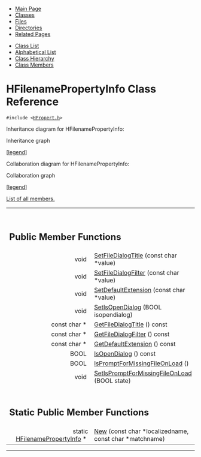 <div class="tabs">

- [Main Page](index.md)
- <span id="current">[Classes](annotated.md)</span>
- [Files](files.md)
- [Directories](dirs.md)
- [Related Pages](pages.md)

</div>

<div class="tabs">

- [Class List](annotated.md)
- [Alphabetical List](classes.md)
- [Class Hierarchy](hierarchy.md)
- [Class Members](functions.md)

</div>

# HFilenamePropertyInfo Class Reference

`#include <`<a href="HPropert_8h-source.md" class="el"><code>HPropert.h</code></a>`>`

Inheritance diagram for HFilenamePropertyInfo:

<span class="image placeholder" original-image-src="classHFilenamePropertyInfo__inherit__graph.gif" original-image-title="" border="0" usemap="#HFilenamePropertyInfo__inherit__map">Inheritance graph</span>

\[[legend](graph_legend.md)\]

Collaboration diagram for HFilenamePropertyInfo:

<span class="image placeholder" original-image-src="classHFilenamePropertyInfo__coll__graph.gif" original-image-title="" border="0" usemap="#HFilenamePropertyInfo__coll__map">Collaboration graph</span>

\[[legend](graph_legend.md)\]

[List of all members.](classHFilenamePropertyInfo-members.md)

<table data-border="0" data-cellpadding="0" data-cellspacing="0">
<colgroup>
<col style="width: 50%" />
<col style="width: 50%" />
</colgroup>
<tbody>
<tr>
<td></td>
<td></td>
</tr>
<tr>
<td colspan="2"><br />
&#10;<h2 id="public-member-functions">Public Member Functions</h2></td>
</tr>
<tr>
<td class="memItemLeft" style="text-align: right;" data-nowrap="" data-valign="top">void </td>
<td class="memItemRight" data-valign="bottom"><a href="classHFilenamePropertyInfo.md#bcc9cdb4450664383abcee68acdab818" class="el">SetFileDialogTitle</a> (const char *value)</td>
</tr>
<tr>
<td class="memItemLeft" style="text-align: right;" data-nowrap="" data-valign="top">void </td>
<td class="memItemRight" data-valign="bottom"><a href="classHFilenamePropertyInfo.md#a2c547ffd33a935866c2797da703ef6f" class="el">SetFileDialogFilter</a> (const char *value)</td>
</tr>
<tr>
<td class="memItemLeft" style="text-align: right;" data-nowrap="" data-valign="top">void </td>
<td class="memItemRight" data-valign="bottom"><a href="classHFilenamePropertyInfo.md#4c39c05829475e13ed7c36d0f87364f0" class="el">SetDefaultExtension</a> (const char *value)</td>
</tr>
<tr>
<td class="memItemLeft" style="text-align: right;" data-nowrap="" data-valign="top">void </td>
<td class="memItemRight" data-valign="bottom"><a href="classHFilenamePropertyInfo.md#3b5e17a1d68b5ede618303f48fefd875" class="el">SetIsOpenDialog</a> (BOOL isopendialog)</td>
</tr>
<tr>
<td class="memItemLeft" style="text-align: right;" data-nowrap="" data-valign="top">const char * </td>
<td class="memItemRight" data-valign="bottom"><a href="classHFilenamePropertyInfo.md#ad99a4c97ad92d03e42592f7004f4493" class="el">GetFileDialogTitle</a> () const</td>
</tr>
<tr>
<td class="memItemLeft" style="text-align: right;" data-nowrap="" data-valign="top">const char * </td>
<td class="memItemRight" data-valign="bottom"><a href="classHFilenamePropertyInfo.md#247d3249a31664e8bec087fdd6ed7b16" class="el">GetFileDialogFilter</a> () const</td>
</tr>
<tr>
<td class="memItemLeft" style="text-align: right;" data-nowrap="" data-valign="top">const char * </td>
<td class="memItemRight" data-valign="bottom"><a href="classHFilenamePropertyInfo.md#7130e4fcc66c1741f2968c49cfce4637" class="el">GetDefaultExtension</a> () const</td>
</tr>
<tr>
<td class="memItemLeft" style="text-align: right;" data-nowrap="" data-valign="top">BOOL </td>
<td class="memItemRight" data-valign="bottom"><a href="classHFilenamePropertyInfo.md#92d73a0e48a96f2adc3c85fb7513eef6" class="el">IsOpenDialog</a> () const</td>
</tr>
<tr>
<td class="memItemLeft" style="text-align: right;" data-nowrap="" data-valign="top">BOOL </td>
<td class="memItemRight" data-valign="bottom"><a href="classHFilenamePropertyInfo.md#f20f8bf680d77c609eeea66339bb352b" class="el">IsPromptForMissingFileOnLoad</a> ()</td>
</tr>
<tr>
<td class="memItemLeft" style="text-align: right;" data-nowrap="" data-valign="top">void </td>
<td class="memItemRight" data-valign="bottom"><a href="classHFilenamePropertyInfo.md#871becffd07535cfd2642fe906cbc176" class="el">SetIsPromptForMissingFileOnLoad</a> (BOOL state)</td>
</tr>
<tr>
<td colspan="2"><br />
&#10;<h2 id="static-public-member-functions">Static Public Member Functions</h2></td>
</tr>
<tr>
<td class="memItemLeft" style="text-align: right;" data-nowrap="" data-valign="top">static <a href="classHFilenamePropertyInfo.md" class="el">HFilenamePropertyInfo</a> * </td>
<td class="memItemRight" data-valign="bottom"><a href="classHFilenamePropertyInfo.md#3184c8fe6d6f9a3b2284ddcadfd1424f" class="el">New</a> (const char *localizedname, const char *matchname)</td>
</tr>
</tbody>
</table>

------------------------------------------------------------------------

<span id="_details"></span>

